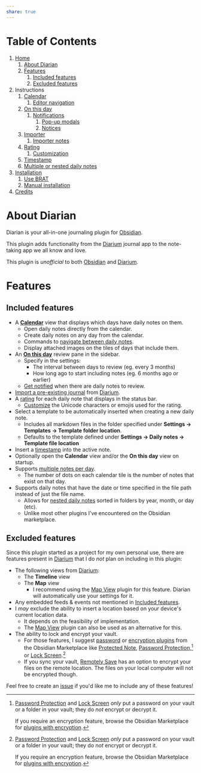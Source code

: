 ```yaml
---
share: true
---
```

# Table of Contents
1. [Home](../../../../enveloppe/Plugins%20&%20Themes/Diarian/Wiki/Home/About%20Diarian.md)
	1. [About Diarian](../../../../enveloppe/Plugins%20&%20Themes/Diarian/Wiki/Home/About%20Diarian.md)
	2. [Features](../../../../enveloppe/Plugins%20&%20Themes/Diarian/Wiki/Home/About%20Diarian.md#Features)
		1. [Included features](../../../../enveloppe/Plugins%20&%20Themes/Diarian/Wiki/Home/About%20Diarian.md#Included%20features)
		1. [Excluded features](../../../../enveloppe/Plugins%20&%20Themes/Diarian/Wiki/Home/About%20Diarian.md#Excluded%20features)
3. Instructions
	1. [Calendar](../Instructions/Calendar.md)
		1. [Editor navigation](./Instructions/Calendar.md#Editor%20navigation)
	2. [On this day](../Instructions/On%20this%20day.md)
		1. [Notifications](../Instructions/On%20this%20day.md#Notifications)
			1. [Pop-up modals](../Instructions/On%20this%20day.md#Pop-up%20modals)
			2. [Notices](../Instructions/On%20this%20day.md#Notices)
	3. [Importer](../Instructions/Importer.md)
		1. [Importer notes](../Instructions/Importer.md#Importer%20notes)
	4. [Rating](../Instructions/Rating.md)
		1. [Customization](../Instructions/Rating.md#Customization)
	5. [Timestamp](../Instructions/Timestamp.md)
	6. [Multiple or nested daily notes](../Instructions/Multiple%20or%20nested%20daily%20notes.md)
4. [Installation](../Installation.md)
	1. [Use BRAT](../Installation.md#Use%20BRAT)
	2. [Manual installation](../Installation.md#Manual%20installation)
5. [Credits](../Credits.md)

# About Diarian
Diarian is your all-in-one journaling plugin for [Obsidian](https://obsidian.md).

This plugin adds functionality from the [Diarium](https://diariumapp.com/) journal app to the note-taking app we all know and love.

This plugin is *unofficial* to both [Obsidian](https://obsidian.md/) and [Diarium](https://diariumapp.com/).
# Features
## Included features
- A **[Calendar](./Instructions/Calendar.md)** view that displays which days have daily notes on them.
	- Open daily notes directly from the calendar.
	- Create daily notes on any day from the calendar.
	- Commands to [navigate between daily notes](./Instructions/Calendar.md#Editor%20navigation).
	- Display attached images on the tiles of days that include them.
- An **[On this day](./Instructions/On%20this%20day.md)** review pane in the sidebar.
	- Specify in the settings:
		- The interval between days to review (eg. every 3 months)
		- How long ago to start including notes (eg. 6 months ago or earlier)
	- [Get notified](./Instructions/On%20this%20day.md#Notifications) when there are daily notes to review.
- [Import a pre-existing journal](./Instructions/Importer.md) from [Diarium](https://diariumapp.com/).
- A [rating](./Instructions/Rating.md) for each daily note that displays in the status bar.
	- [Customize](./Instructions/Rating.md#Customization) the Unicode characters or emojis used for the rating.
- Select a template to be automatically inserted when creating a new daily note.
	- Includes all markdown files in the folder specified under **Settings → Templates → Template folder location**.
	- Defaults to the template defined under **Settings → Daily notes → Template file location**
- Insert a [timestamp](./Instructions/Timestamp.md) into the active note.
- Optionally open the **Calendar** view and/or the **On this day** view on startup.
- Supports [multiple notes per day](./Instructions/Multiple%20or%20nested%20daily%20notes.md).
	- The number of dots on each calendar tile is the number of notes that exist on that day.
- Supports daily notes that have the date or time specified in the file path instead of just the file name.
	- Allows for [nested daily notes](./Instructions/Multiple%20or%20nested%20daily%20notes.md) sorted in folders by year, month, or day (etc).
	- Unlike most other plugins I’ve encountered on the Obsidian marketplace.
## Excluded features
Since this plugin started as a project for my own personal use, there are features present in [Diarium](https://diariumapp.com/) that I do *not* plan on including in this plugin:
- The following views from [Diarium](https://diariumapp.com/):
	- The **Timeline** view
	- The **Map** view
		- I recommend using the [Map View](https://obsidian.md/plugins?id=obsidian-map-view) plugin for this feature. Diarian will automatically use your settings for it.
- Any embedded feeds & events not mentioned in [Included features](index.md#Included%20features).
- I *may* exclude the ability to insert a location based on your device's current location data.
	- It depends on the feasibility of implementation.
	- The [Map View](https://obsidian.md/plugins?id=obsidian-map-view) plugin can also be used as an alternative for this.
- The ability to lock and encrypt your vault.
	- For those features, I suggest [password](https://obsidian.md/plugins?search=password) or [encryption plugins](https://obsidian.md/plugins?search=encrypt) from the Obsidian Marketplace like [Protected Note](https://obsidian.md/plugins?id=protected-note), [Password Protection](https://obsidian.md/plugins?id=password-protection),[^1] or [Lock Screen](https://obsidian.md/plugins?id=obsidian-lock-screen-plugin).[^1]
	- If you sync your vault, [Remotely Save](https://obsidian.md/plugins?id=remotely-save) has an option to encrypt your files on the remote location. The files on your local computer will not be encrypted though.

[^1]: [Password Protection](https://obsidian.md/plugins?id=password-protection) and [Lock Screen](https://obsidian.md/plugins?id=obsidian-lock-screen-plugin) *only* put a password on your vault or a folder in your vault; they do *not* encrypt or decrypt it.
	
	If you require an encryption feature, browse the Obsidian Marketplace for [plugins with encryption](https://obsidian.md/plugins?search=encrypt).

Feel free to create an [issue](https://github.com/Erallie/diarian/issues) if you'd like me to include any of these features!